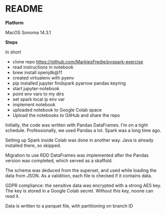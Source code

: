 # **README**

**Platform**

MacOS Sonoma 14.3.1


**Steps**

In short

* clone repo https://github.com/MarkiesFredje/pyspark-exercise
* read instructions in notebook
* brew install openjdk@11
* created virtualenv with pyenv
* pip installed jupyter findspark pyarrow pandas keyring
* start jupyter-notebook
* point env vars to my dirs
* set spark local ip env var
* implement notebook
* uploaded notebook to Google Colab space
* Upload the notebooks to GitHub and share the repo

Initially, the code was written with Pandas DataFrames.
I'm on a tight schedule. Professionally, we used Pandas a lot. Spark was a long time ago. 

Setting up Spark inside Colab was done in another way.
Java is already installed there, so skipped.

Migration to use RDD DataFrames was implemented after the Pandas version was completed, which served as a skaffold.

The schema was deduced from the superset, and used while loading the data from JSON. 
As a validition, each file is checked if it contains data.

GDPR compliance: the sensitive data was encrypted with a strong AES key. The key is stored in a Google Colab secret.
Without this key, noone can read it.

Data is written to a parquet file, with partitioning on branch ID




